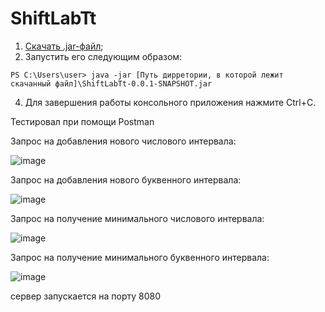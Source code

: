 # ShiftLabTt

1. [Скачать .jar-файл](https://github.com/Zertalian1/ShiftLabTt/blob/master/target/ShiftLabTt-0.0.1-SNAPSHOT.jar);
2. Запустить его следующим образом:

````
PS C:\Users\user> java -jar [Путь дирретории, в которой лежит скачанный файл]\ShiftLabTt-0.0.1-SNAPSHOT.jar
````

4. Для завершения работы консольного приложения нажмите Ctrl+C.

Тестировал при помощи Postman

Запрос на добавления нового числового интервала:

![image](https://github.com/Zertalian1/ShiftLabTt/assets/91644941/8e16bcb8-2fa7-433f-afac-cdf0313ae1e5)

Запрос на добавления нового буквенного интервала:

![image](https://github.com/Zertalian1/ShiftLabTt/assets/91644941/ee2f8c2f-6f29-4afa-9ebb-bc61d2ee4ac3)

Запрос на получение минимального числового интервала:

![image](https://github.com/Zertalian1/ShiftLabTt/assets/91644941/cbeda273-a385-47dc-97c9-9f4b5057a13d)

Запрос на получение минимального буквенного интервала:

![image](https://github.com/Zertalian1/ShiftLabTt/assets/91644941/c4e0a64e-318f-4a63-83aa-cc0e11853c52)

сервер запускается на порту 8080
